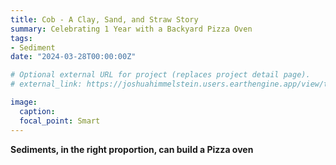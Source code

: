 ```yaml
---
title: Cob - A Clay, Sand, and Straw Story
summary: Celebrating 1 Year with a Backyard Pizza Oven
tags:
- Sediment
date: "2024-03-28T00:00:00Z"

# Optional external URL for project (replaces project detail page).
# external_link: https://joshuahimmelstein.users.earthengine.app/view/the-island

image:
  caption:
  focal_point: Smart
---
```


**Sediments, in the right proportion, can build a Pizza oven** 
